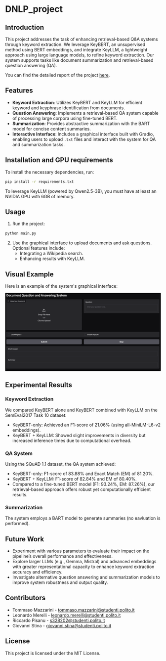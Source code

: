 # DNLP_project

## Introduction
This project addresses the task of enhancing retrieval-based Q&A systems through keyword extraction. We leverage KeyBERT, an unsupervised method using BERT embeddings, and integrate KeyLLM, a lightweight approach using large language models, to refine keyword extraction. Our system supports tasks like document summarization and retrieval-based question answering (QA).

You can find the detailed report of the project [here](https://github.com/yourusername/DNLP_project/blob/main/Mazzarini_Merelli_Pisanu_Stinà_Report_DNLP.pdf).

## Features
- **Keyword Extraction**: Utilizes KeyBERT and KeyLLM for efficient keyword and keyphrase identification from documents.
- **Question Answering**: Implements a retrieval-based QA system capable of processing large corpora using fine-tuned BERT.
- **Summarization**: Provides abstractive summarization with the BART model for concise content summaries.
- **Interactive Interface**: Includes a graphical interface built with Gradio, enabling users to upload `.txt` files and interact with the system for QA and summarization tasks.

## Installation and GPU requirements
To install the necessary dependencies, run:
```bash
pip install -r requirements.txt
```
To leverage KeyLLM (powered by Qwen2.5-3B), you must have at least an NVIDIA GPU with 6GB of memory.

## Usage
1. Run the project:
```bash
python main.py
```
2. Use the graphical interface to upload documents and ask questions. Optional features include:
   - Integrating a Wikipedia search.
   - Enhancing results with KeyLLM.

## Visual Example
Here is an example of the system's graphical interface:

<img src="images/gradio_ui.png" alt="System Graphical Interface" width="800">


## Experimental Results

### Keyword Extraction
We compared KeyBERT alone and KeyBERT combined with KeyLLM on the SemEval2017 Task 10 dataset:
- KeyBERT-only: Achieved an F1-score of 21.06% (using all-MiniLM-L6-v2 embeddings).
- KeyBERT + KeyLLM: Showed slight improvements in diversity but increased inference times due to computational overhead.

### QA System
Using the SQuAD 1.1 dataset, the QA system achieved:
- KeyBERT-only: F1-score of 83.88% and Exact Match (EM) of 81.20%.
- KeyBERT + KeyLLM: F1-score of 82.84% and EM of 80.40%.
- Compared to a fine-tuned BERT model (F1: 93.24%, EM: 87.26%), our retrieval-based approach offers robust yet computationally efficient results.

### Summarization
The system employs a BART model to generate summaries (no eavluation is performed).

## Future Work
- Experiment with various parameters to evaluate their impact on the pipeline’s overall performance and effectiveness.  
- Explore larger LLMs (e.g., Gemma, Mistral) and advanced embeddings with greater representational capacity to enhance keyword extraction accuracy and efficiency.  
- Investigate alternative question answering and summarization models to improve system robustness and output quality.  


## Contributors
- Tommaso Mazzarini - tommaso.mazzarini@studenti.polito.it
- Leonardo Merelli - leonardo.merelli@studenti.polito.it
- Riccardo Pisanu - s328202@studenti.polito.it
- Giovanni Stina - giovanni.stina@studenti.polito.it

## License
This project is licensed under the MIT License.
